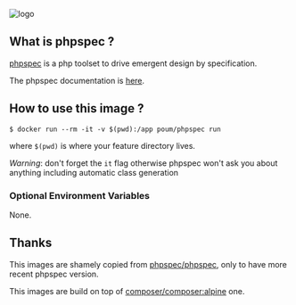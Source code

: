 ![logo](http://www.phpspec.net/en/stable/_static/images/logo.png)

## What is phpspec ?

[phpspec](http://www.phpspec.net/en/stable/) is a php toolset to drive emergent
design by specification. 

The phpspec documentation is [here](http://www.phpspec.net/en/stable/manual/introduction.html).

## How to use this image ?

```console
$ docker run --rm -it -v $(pwd):/app poum/phpspec run
```

where `$(pwd)` is where your feature directory lives.

*Warning*: don't forget the `it` flag otherwise phpspec won't ask you about anything including automatic class generation

### Optional Environment Variables

None.

## Thanks

This images are shamely copied from [phpspec/phpspec](https://hub.docker.com/r/phpspec/phpspec), only to have more recent phpspec version.

This images are build on top of [composer/composer:alpine](https://hub.docker.com/r/composer/composer/) one.

